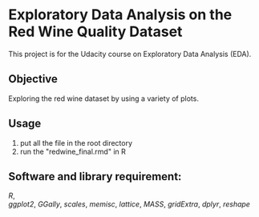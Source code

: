 # Exploratory Data Analysis on the Red Wine Quality Dataset
This project is for the Udacity course on Exploratory Data Analysis (EDA).

## Objective
Exploring the red wine dataset by using a variety of plots.

## Usage
1. put all the file in the root directory 
2. run the "redwine_final.rmd" in R

## Software and library requirement:
_R_,   
_ggplot2_, _GGally_, _scales_, _memisc_, _lattice_, _MASS_,  _gridExtra_,  _dplyr_, _reshape_

